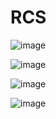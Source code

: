 # RCS
![image](https://github.com/Camyil-89/RCS/assets/76705837/636f861e-ac7c-4924-9db9-3a236f09aaf8)

![image](https://github.com/Camyil-89/RCS/assets/76705837/a7b619fe-a27f-461d-a68f-51e7ff7d9689)

![image](https://github.com/Camyil-89/RCS/assets/76705837/25084b83-e5d5-4c0e-9dd1-9550fee3a6e2)

![image](https://github.com/Camyil-89/RCS/assets/76705837/5c98ba73-919d-467a-bdb3-a2a6d985b2ad)
